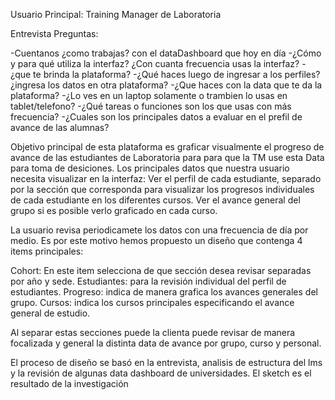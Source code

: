 
Usuario Principal: Training Manager de Laboratoria

Entrevista Preguntas:

-Cuentanos ¿como trabajas? con el dataDashboard que hoy en día
-¿Cómo y para qué utiliza la interfaz? ¿Con cuanta frecuencia usas la interfaz?
-¿que te brinda la plataforma?
-¿Qué haces luego de ingresar a los perfiles? ¿ingresa los datos en otra plataforma?
-¿Que haces con la data que te da la plataforma? 
-¿Lo ves en un laptop solamente o trambien lo usas en tablet/telefono?
-¿Qué tareas o funciones  son los que usas con más frecuencia?
-¿Cuales son los principales datos a evaluar en el prefil de avance de las alumnas?

Objetivo principal de esta plataforma es graficar visualmente el progreso de avance de las estudiantes de Laboratoria para para que la TM use esta Data para toma de desiciones. Los principales datos que nuestra usuario necesita visualizar en la interfaz:
 Ver el perfil de cada estudiante, separado por la sección que corresponda para visualizar los progresos individuales de cada estudiante en los diferentes cursos.
 Ver el avance general del grupo si es posible verlo graficado en cada curso.

 La usuario revisa periodicamete los datos con una frecuencia de día por medio. Es por este motivo hemos propuesto un diseño que contenga 4 items principales:
 
 Cohort: En este item selecciona de que sección desea revisar separadas por año y sede.
 Estudiantes: para la revisión individual del perfil de estudiantes.
 Progreso: indica de manera grafica los avances generales del grupo.
 Cursos: indica los cursos principales especificando el avance general de estudio.

 Al separar estas secciones puede la clienta puede revisar de manera focalizada y general la 
 distinta data de avance por grupo, curso y personal.

El proceso de diseño se basó en la entrevista, analisis de estructura del lms y la revisión de algunas data dashboard de universidades. El sketch es el resultado de la investigación



